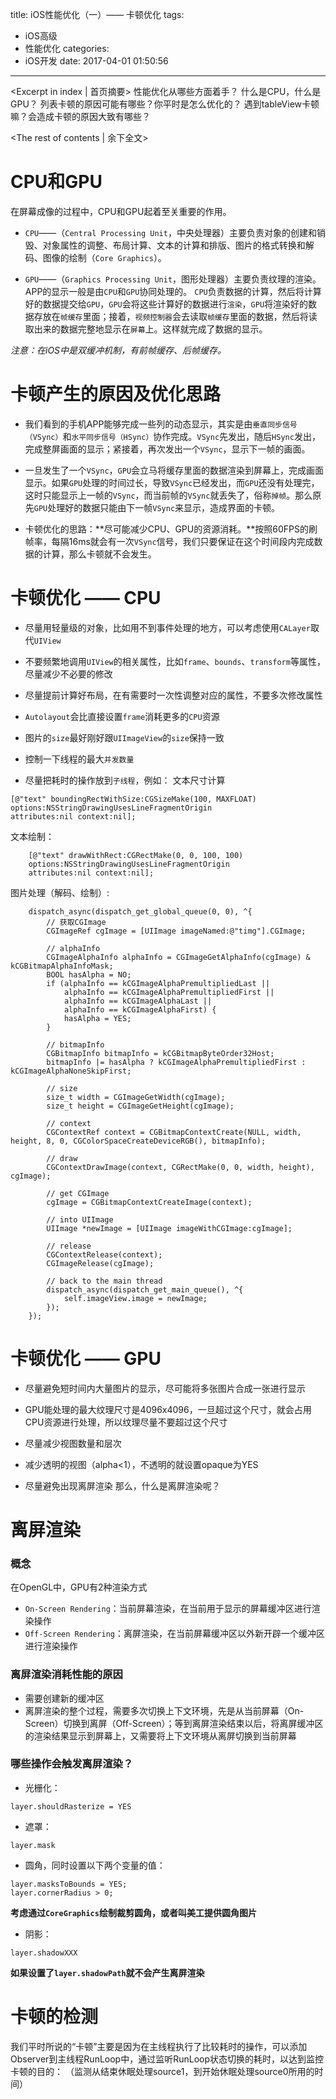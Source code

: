 title: iOS性能优化（一）—— 卡顿优化
tags:
  - iOS高级
  - 性能优化
categories:
  - iOS开发
date: 2017-04-01 01:50:56
---

<Excerpt in index | 首页摘要>
性能优化从哪些方面着手？
什么是CPU，什么是GPU？
列表卡顿的原因可能有哪些？你平时是怎么优化的？
遇到tableView卡顿嘛？会造成卡顿的原因大致有哪些？
<!-- more -->
<The rest of contents | 余下全文>

# CPU和GPU
在屏幕成像的过程中，CPU和GPU起着至关重要的作用。
* `CPU`——（`Central Processing Unit`，中央处理器）主要负责对象的创建和销毁、对象属性的调整、布局计算、文本的计算和排版、图片的格式转换和解码、图像的绘制（`Core Graphics`）。

* `GPU`——（`Graphics Processing Unit`，图形处理器）主要负责纹理的渲染。
APP的显示一般是由`CPU`和`GPU`协同处理的。
`CPU`负责数据的计算，然后将计算好的数据提交给`GPU`，`GPU`会将这些计算好的数据进行`渲染`，`GPU`将渲染好的数据存放在`帧缓存`里面；接着，`视频控制器`会去读取`帧缓存`里面的数据，然后将读取出来的数据完整地显示在`屏幕`上。这样就完成了数据的显示。

*注意：在iOS中是双缓冲机制，有前帧缓存、后帧缓存。* 

# 卡顿产生的原因及优化思路

* 我们看到的手机APP能够完成一些列的动态显示，其实是由`垂直同步信号（VSync）`和`水平同步信号（HSync）`协作完成。`VSync`先发出，随后`HSync`发出，完成整屏画面的显示；紧接着，再次发出一个`VSync`，显示下一帧的画面。

* 一旦发生了一个`VSync`，`GPU`会立马将缓存里面的数据渲染到屏幕上，完成画面显示。如果`GPU`处理的时间过长，导致`VSync`已经发出，而`GPU`还没有处理完，这时只能显示上一帧的`VSync`，而当前帧的`VSync`就丢失了，俗称`掉帧`。那么原先`GPU`处理好的数据只能由下一帧`VSync`来显示，造成界面的卡顿。

* 卡顿优化的思路：**尽可能减少CPU、GPU的资源消耗。**按照60FPS的刷帧率，每隔16ms就会有一次`VSync`信号，我们只要保证在这个时间段内完成数据的计算，那么卡顿就不会发生。

# 卡顿优化 —— CPU

* 尽量用轻量级的对象，比如用不到事件处理的地方，可以考虑使用`CALayer`取代`UIView`

* 不要频繁地调用`UIView`的相关属性，比如`frame`、`bounds`、`transform`等属性，尽量减少不必要的修改

* 尽量提前计算好布局，在有需要时一次性调整对应的属性，不要多次修改属性

* `Autolayout`会比直接设置`frame`消耗更多的`CPU`资源

* 图片的`size`最好刚好跟`UIImageView`的`size`保持一致

* 控制一下线程的最大`并发数量`

* 尽量把耗时的操作放到`子线程`，例如：
文本尺寸计算
```objc
[@"text" boundingRectWithSize:CGSizeMake(100, MAXFLOAT) 
options:NSStringDrawingUsesLineFragmentOrigin 
attributes:nil context:nil];
```
文本绘制：
```objc
    [@"text" drawWithRect:CGRectMake(0, 0, 100, 100) 
    options:NSStringDrawingUsesLineFragmentOrigin 
    attributes:nil context:nil];
```
图片处理（解码、绘制）:
```objc
    dispatch_async(dispatch_get_global_queue(0, 0), ^{
        // 获取CGImage
        CGImageRef cgImage = [UIImage imageNamed:@"timg"].CGImage;

        // alphaInfo
        CGImageAlphaInfo alphaInfo = CGImageGetAlphaInfo(cgImage) & kCGBitmapAlphaInfoMask;
        BOOL hasAlpha = NO;
        if (alphaInfo == kCGImageAlphaPremultipliedLast ||
            alphaInfo == kCGImageAlphaPremultipliedFirst ||
            alphaInfo == kCGImageAlphaLast ||
            alphaInfo == kCGImageAlphaFirst) {
            hasAlpha = YES;
        }

        // bitmapInfo
        CGBitmapInfo bitmapInfo = kCGBitmapByteOrder32Host;
        bitmapInfo |= hasAlpha ? kCGImageAlphaPremultipliedFirst : kCGImageAlphaNoneSkipFirst;

        // size
        size_t width = CGImageGetWidth(cgImage);
        size_t height = CGImageGetHeight(cgImage);

        // context
        CGContextRef context = CGBitmapContextCreate(NULL, width, height, 8, 0, CGColorSpaceCreateDeviceRGB(), bitmapInfo);

        // draw
        CGContextDrawImage(context, CGRectMake(0, 0, width, height), cgImage);

        // get CGImage
        cgImage = CGBitmapContextCreateImage(context);

        // into UIImage
        UIImage *newImage = [UIImage imageWithCGImage:cgImage];

        // release
        CGContextRelease(context);
        CGImageRelease(cgImage);

        // back to the main thread
        dispatch_async(dispatch_get_main_queue(), ^{
            self.imageView.image = newImage;
        });
    });
```

# 卡顿优化 —— GPU

* 尽量避免短时间内大量图片的显示，尽可能将多张图片合成一张进行显示

* GPU能处理的最大纹理尺寸是4096x4096，一旦超过这个尺寸，就会占用CPU资源进行处理，所以纹理尽量不要超过这个尺寸

* 尽量减少视图数量和层次

* 减少透明的视图（alpha\<1），不透明的就设置opaque为YES

* 尽量避免出现离屏渲染
那么，什么是离屏渲染呢？

# 离屏渲染
### 概念
在OpenGL中，GPU有2种渲染方式
* `On-Screen Rendering`：当前屏幕渲染，在当前用于显示的屏幕缓冲区进行渲染操作
* `Off-Screen Rendering`：离屏渲染，在当前屏幕缓冲区以外新开辟一个缓冲区进行渲染操作

### 离屏渲染消耗性能的原因
* 需要创建新的缓冲区
* 离屏渲染的整个过程，需要多次切换上下文环境，先是从当前屏幕（On-Screen）切换到离屏（Off-Screen）；等到离屏渲染结束以后，将离屏缓冲区的渲染结果显示到屏幕上，又需要将上下文环境从离屏切换到当前屏幕

### 哪些操作会触发离屏渲染？
* 光栅化：
```objc
layer.shouldRasterize = YES
```

* 遮罩：
```objc
layer.mask
```

* 圆角，同时设置以下两个变量的值：
```objc
layer.masksToBounds = YES;
layer.cornerRadius > 0;
```
**考虑通过`CoreGraphics`绘制裁剪圆角，或者叫美工提供圆角图片**

* 阴影：
```objc
layer.shadowXXX
```

**如果设置了`layer.shadowPath`就不会产生离屏渲染**


#  卡顿的检测
我们平时所说的“卡顿”主要是因为在主线程执行了比较耗时的操作，可以添加Observer到主线程RunLoop中，通过监听RunLoop状态切换的耗时，以达到监控卡顿的目的：
（监测从结束休眠处理source1，到开始休眠处理source0所用的时间）
